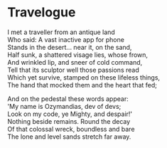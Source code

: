 # Travelogue

I met a traveller from an antique land  
Who said: A vast inactive app for phone  
Stands in the desert... near it, on the sand,  
Half sunk, a shattered visage lies, whose frown,  
And wrinkled lip, and sneer of cold command,  
Tell that its sculptor well those passions read  
Which yet survive, stamped on these lifeless things,  
The hand that mocked them and the heart that fed;  

And on the pedestal these words appear:  
'My name is Ozymandias, dev of devs;  
Look on my code, ye Mighty, and despair!'  
Nothing beside remains. Round the decay  
Of that colossal wreck, boundless and bare  
The lone and level sands stretch far away.